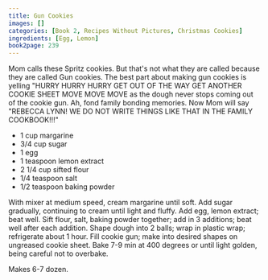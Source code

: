 ```yaml
---
title: Gun Cookies
images: []
categories: [Book 2, Recipes Without Pictures, Christmas Cookies]
ingredients: [Egg, Lemon]
book2page: 239
---
```


Mom calls these Spritz cookies. But that's not what they are called because they are called Gun cookies. The best part about making gun cookies is yelling "HURRY HURRY HURRY GET OUT OF THE WAY GET ANOTHER COOKIE SHEET MOVE MOVE MOVE as the dough never stops coming out of the cookie gun. Ah, fond family bonding memories. Now Mom will say "REBECCA LYNN! WE DO NOT WRITE THINGS LIKE THAT IN THE FAMILY COOKBOOK!!!" 

- 1 cup margarine
- 3/4 cup sugar
- 1 egg
- 1 teaspoon lemon extract
- 2 1/4 cup sifted flour
- 1/4 teaspoon salt
- 1/2 teaspoon baking powder

With mixer at medium speed, cream margarine until soft. Add sugar gradually, continuing to cream until light and fluffy. Add egg, lemon extract; beat well. Sift flour, salt, baking powder together; add in 3 additions; beat well after each addition. Shape dough into 2 balls; wrap in plastic wrap; refrigerate about 1 hour. Fill cookie gun; make into desired shapes on ungreased cookie sheet. Bake 7-9 min at 400 degrees or until light golden, being careful not to overbake. 

Makes 6-7 dozen.